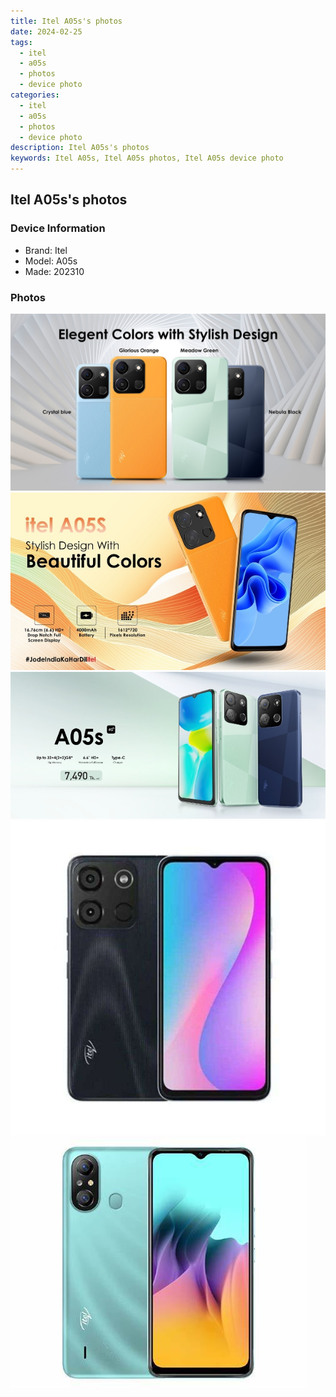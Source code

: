 ```yaml
---
title: Itel A05s's photos
date: 2024-02-25
tags: 
  - itel
  - a05s
  - photos
  - device photo
categories: 
  - itel
  - a05s
  - photos
  - device photo
description: Itel A05s's photos
keywords: Itel A05s, Itel A05s photos, Itel A05s device photo
---
```


## Itel A05s's photos

### Device Information

- Brand: Itel
- Model: A05s
- Made: 202310

### Photos

![/images/best-assets/devices/itel/itel-a05s/1.jpg](/images/best-assets/devices/itel/itel-a05s/1.jpg)
![/images/best-assets/devices/itel/itel-a05s/2.jpg](/images/best-assets/devices/itel/itel-a05s/2.jpg)
![/images/best-assets/devices/itel/itel-a05s/3.jpg](/images/best-assets/devices/itel/itel-a05s/3.jpg)
![/images/best-assets/devices/itel/itel-a05s/4.jpg](/images/best-assets/devices/itel/itel-a05s/4.jpg)
![/images/best-assets/devices/itel/itel-a05s/5.jpg](/images/best-assets/devices/itel/itel-a05s/5.jpg)
